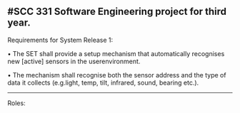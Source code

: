 #SCC 331
Software Engineering project for third year. 
--------------------------------------------------

Requirements for System Release 1:

• The SET shall provide a setup mechanism that
automatically recognises new [active] sensors in
the userenvironment.

• The mechanism shall recognise both the sensor
address and the type of data it collects (e.g.light,
temp, tilt, infrared, sound, bearing etc.).

--------------------------------------------------

Roles:
